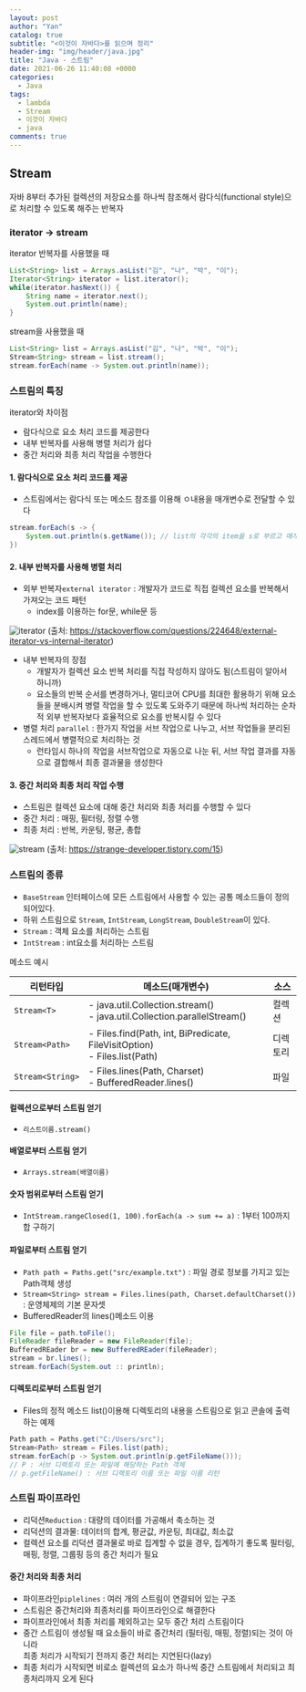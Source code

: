 ```yaml
---
layout: post
author: "Yan"
catalog: true
subtitle: "<이것이 자바다>를 읽으며 정리"
header-img: "img/header/java.jpg"
title: "Java - 스트림"
date: 2021-06-26 11:40:08 +0000
categories:
  - Java
tags:
  - lambda
  - Stream
  - 이것이 자바다
  - java
comments: true
---
```


## Stream

자바 8부터 추가된 컬렉션의 저장요소를 하나씩 참조해서 람다식(functional style)으로 처리할 수 있도록 해주는 반복자

### iterator -> stream

iterator 반복자를 사용했을 때

```java
List<String> list = Arrays.asList("김", "나", "박", "이");
Iterator<String> iterator = list.iterator();
while(iterator.hasNext()) {
    String name = iterator.next();
    System.out.println(name);
}
```

stream을 사용했을 때

```java
List<String> list = Arrays.asList("김", "나", "박", "이");
Stream<String> stream = list.stream();
stream.forEach(name -> System.out.println(name));
```

### 스트림의 특징

iterator와 차이점

- 람다식으로 요소 처리 코드를 제공한다
- 내부 반복자를 사용해 병렬 처리가 쉽다
- 중간 처리와 최종 처리 작업을 수행한다

#### 1. 람다식으로 요소 처리 코드를 제공

- 스트림에서는 람다식 또는 메소드 참조를 이용해 ㅇ내용을 매개변수로 전달할 수 있다

```java
stream.forEach(s -> {
    System.out.println(s.getName()); // list의 각각의 item을 s로 부르고 매개변수로 전달한 것
})
```

#### 2. 내부 반복자를 사용해 병렬 처리

- 외부 반복자`external iterator` : 개발자가 코드로 직접 컬렉션 요소를 반복해서 가져오는 코드 패턴
  - index를 이용하는 for문, while문 등

![iterator](https://i.stack.imgur.com/556uD.jpg)
(출처: https://stackoverflow.com/questions/224648/external-iterator-vs-internal-iterator)

- 내부 반복자의 장점
  - 개발자가 컬렉션 요소 반복 처리를 직접 작성하지 않아도 됨(스트림이 알아서 하니까)
  - 요소들의 반복 순서를 변경하거나, 멀티코어 CPU를 최대한 활용하기 위해 요소들을 분배시켜 병렬 작업을 할 수 있도록 도와주기 때문에 하나씩 처리하는 순차적 외부 반복자보다 효율적으로 요소를 반복시킬 수 있다
- 병렬 처리 `parallel` : 한가지 작업을 서브 작업으로 나누고, 서브 작업들을 분리된 스레드에서 병렬적으로 처리하는 것
  - 런타임시 하나의 작업을 서브작업으로 자동으로 나눈 뒤, 서브 작업 결과를 자동으로 결합해서 최종 결과물을 생성한다

#### 3. 중간 처리와 최종 처리 작업 수행

- 스트림은 컬렉션 요소에 대해 중간 처리와 최종 처리를 수행할 수 있다
- 중간 처리 : 매핑, 필터링, 정렬 수행
- 최종 처리 : 반복, 카운팅, 평균, 총합

![stream](https://img1.daumcdn.net/thumb/R1280x0/?scode=mtistory2&fname=https%3A%2F%2Fblog.kakaocdn.net%2Fdn%2FbvrSHI%2FbtqvBaFgcse%2FgKfKikxIXtG7V0p0Mt1yb1%2Fimg.png)
(출처: https://strange-developer.tistory.com/15)

### 스트림의 종류

- `BaseStream` 인터페이스에 모든 스트림에서 사용할 수 있는 공통 메소드들이 정의되어있다.
- 하위 스트림으로 `Stream`, `IntStream`, `LongStream`, `DoubleStream`이 있다.
- `Stream` : 객체 요소를 처리하는 스트림
- `IntStream` : int요소를 처리하는 스트림

메소드 예시

| 리턴타입         | 메소드(매개변수)                                                            | 소스     |
| ---------------- | --------------------------------------------------------------------------- | -------- |
| `Stream<T>`      | - java.util.Collection.stream()<br>- java.util.Collection.parallelStream()  | 컬렉션   |
| `Stream<Path>`   | - Files.find(Path, int, BiPredicate, FileVisitOption)<br>- Files.list(Path) | 디렉토리 |
| `Stream<String>` | - Files.lines(Path, Charset)<br>- BufferedReader.lines()                    | 파일     |

#### 컬렉션으로부터 스트림 얻기

- `리스트이름.stream()`

#### 배열로부터 스트림 얻기

- `Arrays.stream(배열이름)`

#### 숫자 범위로부터 스트림 얻기

- `IntStream.rangeClosed(1, 100).forEach(a -> sum += a)` : 1부터 100까지 합 구하기

#### 파일로부터 스트림 얻기

- `Path path = Paths.get("src/example.txt")` : 파일 경로 정보를 가지고 있는 Path객체 생성
- `Stream<String> stream = Files.lines(path, Charset.defaultCharset())` : 운영체제의 기본 문자셋
- BufferedReader의 lines()메소드 이용

```java
File file = path.toFile();
FileReader fileReader = new FileReader(file);
BufferedREader br = new BufferedREader(fileReader);
stream = br.lines();
stream.forEach(System.out :: println);
```

#### 디렉토리로부터 스트림 얻기

- Files의 정적 메소드 list()이용해 디렉토리의 내용을 스트림으로 읽고 콘솔에 출력하는 예제

```java
Path path = Paths.get("C:/Users/src");
Stream<Path> stream = Files.list(path);
stream.forEach(p -> System.out.println(p.getFileName()));
// P : 서브 디렉토리 또는 파일에 해당하는 Path 객체
// p.getFileName() : 서브 디렉토리 이름 또는 파일 이름 리턴
```

### 스트림 파이프라인

- 리덕션`Reduction` : 대량의 데이터를 가공해서 축소하는 것
- 리덕션의 결과물: 데이터의 합계, 평균값, 카운팅, 최대값, 최소값
- 컬렉션 요소를 리덕션 결과물로 바로 집계할 수 없을 경우, 집계하기 좋도록 필터링, 매핑, 정렬, 그룹핑 등의 중간 처리가 필요

#### 중간 처리와 최종 처리

- 파이프라인`piplelines` : 여러 개의 스트림이 연결되어 있는 구조
- 스트림은 중간처리와 최종처리를 파이프라인으로 해결한다
- 파이프라인에서 최종 처리를 제외하고는 모두 중간 처리 스트림이다
- 중간 스트림이 생성될 때 요소들이 바로 중간처리 (필터링, 매핑, 정렬)되는 것이 아니라  
  최종 처리가 시작되기 전까지 중간 처리는 지연된다(lazy)
- 최종 처리가 시작되면 비로소 컬렉션의 요소가 하나씩 중간 스트림에서 처리되고 최종처리까지 오게 된다
